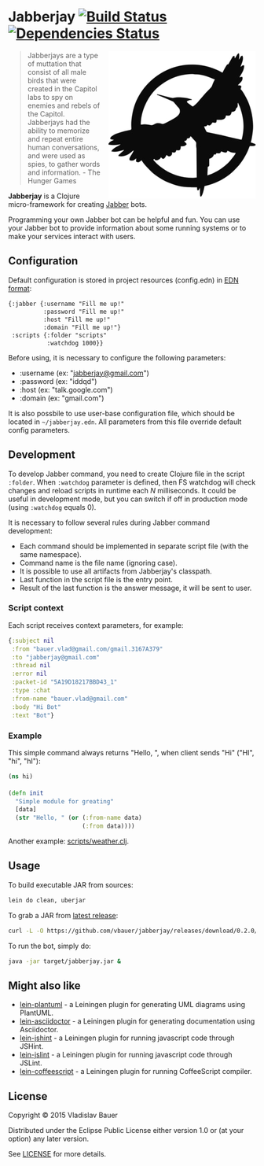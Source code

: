 # Jabberjay [![Build Status](https://travis-ci.org/vbauer/jabberjay.svg)](https://travis-ci.org/vbauer/jabberjay) [![Dependencies Status](http://jarkeeper.com/vbauer/jabberjay/status.png)](http://jarkeeper.com/vbauer/jabberjay)

<img src="misc/jabberjay.png" width="300" height="300" align="right" style="margin-left: 15px" />

> Jabberjays are a type of muttation that consist of all male birds that were created in the Capitol labs to spy on enemies and rebels of the Capitol. Jabberjays had the ability to memorize and repeat entire human conversations, and were used as spies, to gather words and information. - The Hunger Games

**Jabberjay** is a Clojure micro-framework for creating [Jabber](http://www.jabber.org/faq.html#jabber) bots.

Programming your own Jabber bot can be helpful and fun.
You can use your Jabber bot to provide information about some running systems or to make your services interact with users.


## Configuration

Default configuration is stored in project resources (config.edn) in [EDN format](https://github.com/edn-format/edn):
```edn
{:jabber {:username "Fill me up!"
          :password "Fill me up!"
          :host "Fill me up!"
          :domain "Fill me up!"}
 :scripts {:folder "scripts"
           :watchdog 1000}}
```

Before using, it is necessary to configure the following parameters:
* :username (ex: "jabberjay@gmail.com")
* :password (ex: "iddqd")
* :host (ex: "talk.google.com")
* :domain (ex: "gmail.com")

It is also possbile to use user-base configuration file, which should be located in `~/jabberjay.edn`.
All parameters from this file override default config parameters.


## Development

To develop Jabber command, you need to create Clojure file in the script `:folder`.
When `:watchdog` parameter is defined, then FS watchdog will check changes and reload scripts in runtime each *N* milliseconds.
It could be useful in development mode, but you can switch if off in production mode (using `:watchdog` equals 0).

It is necessary to follow several rules during Jabber command development:

* Each command should be implemented in separate script file (with the same namespace).
* Command name is the file name (ignoring case).
* It is possible to use all artifacts from Jabberjay's classpath.
* Last function in the script file is the entry point.
* Result of the last function is the answer message, it will be sent to user.


### Script context

Each script receives context parameters, for example:

```clojure
{:subject nil
 :from "bauer.vlad@gmail.com/gmail.3167A379"
 :to "jabberjay@gmail.com"
 :thread nil
 :error nil
 :packet-id "5A19D18217BBD43_1"
 :type :chat
 :from-name "bauer.vlad@gmail.com"
 :body "Hi Bot"
 :text "Bot"}
```


### Example

This simple command always returns "Hello, <your jabber account>", when client sends "Hi" ("HI", "hi", "hI"):

```clojure
(ns hi)

(defn init
  "Simple module for greating"
  [data]
  (str "Hello, " (or (:from-name data)
                     (:from data))))
```

Another example: [scripts/weather.clj](scripts/weather.clj).


## Usage

To build executable JAR from sources:
```bash
lein do clean, uberjar
```

To grab a JAR from [latest release](https://github.com/vbauer/jabberjay/releases/latest):

```bash
curl -L -O https://github.com/vbauer/jabberjay/releases/download/0.2.0/jabberjay.jar
```

To run the bot, simply do:
```bash
java -jar target/jabberjay.jar &
```


## Might also like

* [lein-plantuml](https://github.com/vbauer/lein-plantuml) - a Leiningen plugin for generating UML diagrams using PlantUML.
* [lein-asciidoctor](https://github.com/asciidoctor/asciidoctor-lein-plugin) - a Leiningen plugin for generating documentation using Asciidoctor.
* [lein-jshint](https://github.com/vbauer/lein-jshint) - a Leiningen plugin for running javascript code through JSHint.
* [lein-jslint](https://github.com/vbauer/lein-jslint) - a Leiningen plugin for running javascript code through JSLint.
* [lein-coffeescript](https://github.com/vbauer/lein-coffeescript) - a Leiningen plugin for running CoffeeScript compiler.


## License

Copyright © 2015 Vladislav Bauer

Distributed under the Eclipse Public License either version 1.0 or (at
your option) any later version.


See [LICENSE](LICENSE) for more details.
